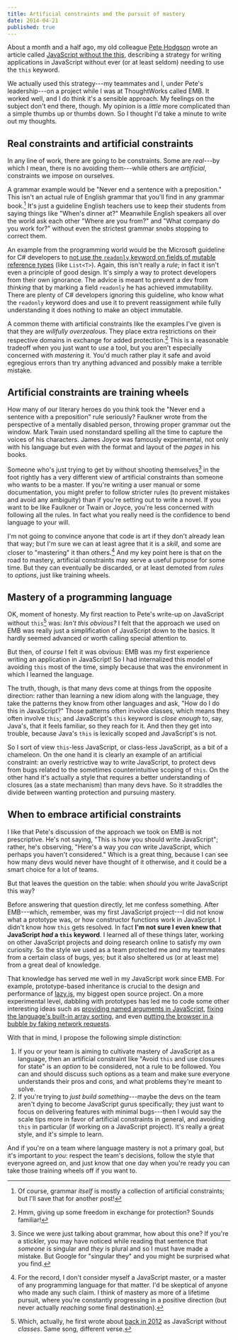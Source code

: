 ```yaml
---
title: Artificial constraints and the pursuit of mastery
date: 2014-04-21
published: true
---
```


About a month and a half ago, my old colleague [Pete Hodgson](https://twitter.com/ph1) wrote an article called [JavaScript without the this](http://programming.oreilly.com/2014/03/javascript-without-the-this.html), describing a strategy for writing applications in JavaScript without ever (or at least seldom) needing to use the `this` keyword.

We actually used this strategy---my teammates and I, under Pete's leadership---on a project while I was at ThoughtWorks called EMB. It worked well, and I do think it's a sensible approach. My feelings on the subject don't end there, though. My opinion is a *little* more complicated than a simple thumbs up or thumbs down. So I thought I'd take a minute to write out my thoughts.

## Real constraints and artificial constraints

In any line of work, there are going to be constraints. Some are *real*---by which I mean, there is no avoiding them---while others are *artificial*, constraints we impose on ourselves.

A grammar example would be "Never end a sentence with a preposition." This isn't an actual rule of English grammar that you'll find in any grammar book.[^grammar-itself-is-artificial] It's just a guideline English teachers use to keep their students from saying things like "When's dinner at?" Meanwhile English speakers all over the world ask each other "Where are you from?" and "What company do you work for?" without even the strictest grammar snobs stopping to correct them.

An example from the programming world would be the Microsoft guideline for C# developers to [not use the `readonly` keyword on fields of mutable reference types](http://stackoverflow.com/questions/2804805) (like `List<T>`). Again, this isn't really a *rule*; in fact it isn't even a principle of good design. It's simply a way to protect developers from their own ignorance. The advice is meant to prevent a dev from *thinking* that by marking a field `readonly` he has achieved immutability. There are plenty of C# developers ignoring this guideline, who know what the `readonly` keyword does and use it to prevent reassignment while fully understanding it does nothing to make an object immutable.

A common theme with artificial constraints like the examples I've given is that they are *willfully overzealous*. They place extra restrictions on their respective domains in exchange for added protection.[^freedom-in-exchange-for-protection] This is a reasonable tradeoff when you just want to *use* a tool, but you aren't especially concerned with *mastering* it. You'd much rather play it safe and avoid egregious errors than try anything advanced and possibly make a terrible mistake.

## Artificial constraints are training wheels

How many of our literary heroes do you think took the "Never end a sentence with a preposition" rule seriously? Faulkner wrote from the perspective of a mentally disabled person, throwing proper grammar out the window. Mark Twain used nonstandard spelling all the time to capture the voices of his characters. James Joyce was famously experimental, not only with his language but even with the format and layout of the *pages* in his books.

Someone who's just trying to get by without shooting themselves[^singular-they] in the foot rightly has a very different view of artificial constraints than someone who wants to be a master. If you're writing a user manual or some documentation, you might prefer to follow stricter rules (to prevent mistakes and avoid any ambiguity) than if you're setting out to write a novel. If you want to be like Faulkner or Twain or Joyce, you're less concerned with following all the rules. In fact what you really need is the confidence to bend language to your will.

I'm not going to convince anyone that code is art if they don't already lean that way; but I'm sure we can at least agree that it is a *skill*, and some are closer to "mastering" it than others.[^closer-to-mastery] And my key point here is that on the road to mastery, artificial constraints may serve a useful purpose for some time. But they can eventually be discarded, or at least demoted from *rules* to *options*, just like training wheels.

## Mastery of a programming language

OK, moment of honesty. My first reaction to Pete's write-up on JavaScript without `this`[^class-less-javascript] was: *Isn't this obvious?* I felt that the approach we used on EMB was really just a simplification of JavaScript down to the basics. It hardly seemed advanced or worth calling special attention to.

But then, of *course* I felt it was obvious: EMB was my first experience writing an application in JavaScript! So I had internalized this model of avoiding `this` most of the time, simply because that was the environment in which I learned the language.

The truth, though, is that many devs come at things from the opposite direction: rather than learning a new idiom along with the language, they take the patterns they know from other languages and ask, "How do I do this in JavaScript?" Those patterns often involve classes, which means they often involve `this`; and JavaScript's `this` keyword is *close enough* to, say, Java's, that it feels familiar, so they reach for it. And then they get into trouble, because Java's `this` is lexically scoped and JavaScript's is not.

So I sort of view `this`-less JavaScript, or class-less JavaScript, as a bit of a chameleon. On the one hand it is clearly an example of an artificial constraint: an overly restrictive way to write JavaScript, to protect devs from bugs related to the sometimes counterintuitive scoping of `this`. On the other hand it's actually a style that requires a better understanding of closures (as a state mechanism) than many devs have. So it straddles the divide between wanting protection and pursuing mastery.

## When to embrace artificial constraints

I like that Pete's discussion of the approach we took on EMB is not prescriptive. He's not saying, "This is how you should write JavaScript"; rather, he's observing, "Here's a way you *can* write JavaScript, which perhaps you haven't considered." Which is a great thing, because I can see how many devs would never have thought of it otherwise, and it could be a smart choice for a lot of teams.

But that leaves the question on the table: when *should* you write JavaScript this way?

Before answering that question directly, let me confess something. After EMB---which, remember, was my first JavaScript project---I did not know what a prototype was, or how constructor functions work in JavaScript. I didn't know how `this` gets resolved. In fact **I'm not sure I even knew that JavaScript _had_ a `this` keyword**. I learned all of these things later, working on other JavaScript projects and doing research online to satisfy my own curiosity. So the style we used as a team protected me and my teammates from a certain class of bugs, yes; but it also sheltered us (or at least me) from a great deal of knowledge.

That knowledge has served me well in my JavaScript work since EMB. For example, prototype-based inheritance is crucial to the design and performance of [lazy.js](http://danieltao.com/lazy.js/), my biggest open source project. On a more experimental level, dabbling with prototypes has led me to code some other interesting ideas such as [providing named arguments in JavaScript](https://github.com/dtao/named-args), [fixing the language's built-in array sorting](https://github.com/dtao/sortfix), and even [putting the browser in a bubble by faking network requests](https://github.com/dtao/truman.js).

With that in mind, I propose the following simple distinction:

1. If you or your team is aiming to cultivate mastery of JavaScript as a language, then an artificial constraint like "Avoid `this` and use closures for state" is an *option* to be considered, not a rule to be followed. You can and should discuss such options as a team and make sure everyone understands their pros and cons, and what problems they're meant to solve.
2. If you're trying to *just build something*---maybe the devs on the team aren't dying to become JavaScript gurus specifically; they just want to focus on delivering features with minimal bugs---then I would say the scale tips more in favor of artificial constraints in general, and avoiding `this` in particular (if working on a JavaScript project). It's really a great style, and it's simple to learn.

And if you're on a team where language mastery is not a primary goal, but it's important to *you*: respect the team's decisions, follow the style that everyone agreed on, and just know that one day when you're ready you can take those training wheels off if you want to.

[^grammar-itself-is-artificial]: Of course, grammar *itself* is mostly a collection of artificial constraints; but I'll save that for another post!

[^freedom-in-exchange-for-protection]: Hmm, giving up some freedom in exchange for protection? Sounds familiar!

[^singular-they]: Since we were just talking about grammar, how about this one? If you're a stickler, you may have noticed while reading that sentence that *someone* is singular and *they* is plural and so I must have made a mistake. But Google for "singular they" and you might be surprised what you find.

[^closer-to-mastery]: For the record, I don't consider myself a JavaScript master, or a master of any programming language for that matter. I'd be skeptical of anyone who made any such claim. I think of mastery as more of a lifetime pursuit, where you're constantly progressing in a positive direction (but never actually *reaching* some final destination).

[^class-less-javascript]: Which, actually, he first wrote about [back in 2012](http://blog.thepete.net/blog/2012/02/06/class-less-javascript/) as JavaScript without *classes*. Same song, different verse.
